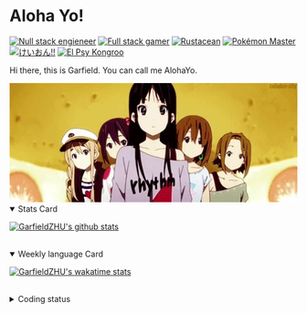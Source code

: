 # Aloha Yo!

[![Null stack engieneer](https://img.shields.io/badge/-Null_stack_engineer-a890f0)](https://github.com/GarfieldZHU)
[![Full stack gamer](https://img.shields.io/badge/-Full_stack_gamer-78c850)](https://steamcommunity.com/profiles/76561198092274492/)
[![Rustacean](https://img.shields.io/badge/-Rustacean-f74c00)](https://www.rust-lang.org/)
[![Pokémon Master](https://img.shields.io/badge/-Pokémon_Master-f8d030)](https://www.pokemon.com/us/pokedex/)
[![けいおん!!](https://img.shields.io/badge/-けいおん!!-f85888)](https://ja.wikipedia.org/wiki/%E6%94%BE%E8%AA%B2%E5%BE%8C%E3%83%86%E3%82%A3%E3%83%BC%E3%82%BF%E3%82%A4%E3%83%A0_(%E3%82%A2%E3%83%AB%E3%83%90%E3%83%A0))
[![El Psy Kongroo](https://img.shields.io/badge/-El_Psy_Kongroo-6890f0)](https://mzh.moegirl.org.cn/zh-hans/El_psy_congroo)


Hi there, this is Garfield. You can call me AlohaYo. 

<img width="640" src="https://raw.githubusercontent.com/GarfieldZHU/GarfieldZHU/master/assets/k-on-5.webp" />


<details open>
<summary>Stats Card</summary>
 
[![GarfieldZHU's github stats](https://github-readme-stats.vercel.app/api?username=GarfieldZHU&show_icons=true&theme=tokyonight)](https://github.com/anuraghazra/github-readme-stats)
 
</details>

<br/>

<details open>
<summary>Weekly language Card</summary>
 
[![GarfieldZHU's wakatime stats](https://github-readme-stats.vercel.app/api/wakatime?username=AlohaYo&theme=nightowl&layout=compact)](https://github.com/GarfieldZHU/GarfieldZHU)


<br/>

</details>

<details>

<summary>Coding status</summary>

<br/>

<!--START_SECTION:waka-->
**🐱 My GitHub Data** 

> 🏆 147 Contributions in the Year 2022
 > 
> 📦 499.0 kB Used in GitHub's Storage 
 > 
> 🚫 Not Opted to Hire
 > 
> 📜 65 Public Repositories 
 > 
> 🔑 36 Private Repositories  
 > 
**I'm an Early 🐤** 

```text
🌞 Morning    144 commits    ██████░░░░░░░░░░░░░░░░░░░   23.61% 
🌆 Daytime    176 commits    ███████░░░░░░░░░░░░░░░░░░   28.85% 
🌃 Evening    205 commits    ████████░░░░░░░░░░░░░░░░░   33.61% 
🌙 Night      85 commits     ███░░░░░░░░░░░░░░░░░░░░░░   13.93%

```


📊 **This Week I Spent My Time On** 

```text
💬 Programming Languages: 
TypeScript               14 hrs 50 mins      █████████████████░░░░░░░░   70.77% 
JSON                     2 hrs 15 mins       ██░░░░░░░░░░░░░░░░░░░░░░░   10.77% 
Java                     1 hr 48 mins        ██░░░░░░░░░░░░░░░░░░░░░░░   8.65% 
JavaScript               1 hr 13 mins        █░░░░░░░░░░░░░░░░░░░░░░░░   5.82% 
SCSS                     26 mins             ░░░░░░░░░░░░░░░░░░░░░░░░░   2.14%

🔥 Editors: 
VS Code                  19 hrs 5 mins       ██████████████████████░░░   91.0% 
IntelliJ                 1 hr 53 mins        ██░░░░░░░░░░░░░░░░░░░░░░░   9.0%

💻 Operating System: 
Mac                      19 hrs 5 mins       ██████████████████████░░░   91.0% 
Windows                  1 hr 53 mins        ██░░░░░░░░░░░░░░░░░░░░░░░   9.0%

```


 Last Updated on 05/03/2022 18:40:15 UTC
<!--END_SECTION:waka-->

</details>
